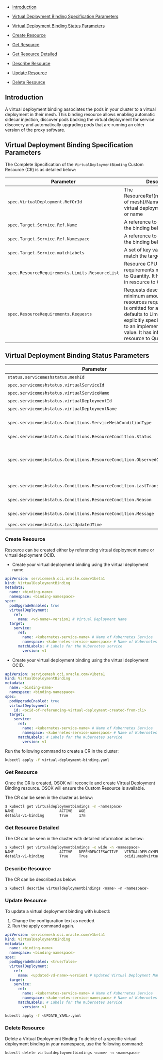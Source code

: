 - [Introduction](#introduction)

- [Virtual Deployment Binding Specification Parameters](#virtual-deployment-binding-specification-parameters)

- [Virtual Deployment Binding Status Parameters](#virtual-deployment-binding-status-parameters)

- [Create Resource](#create-resource)

- [Get Resource](#get-resource)

- [Get Resource Detailed](#get-resource-detailed)

- [Describe Resource](#describe-resource)

- [Update Resource](#update-resource)

- [Delete Resource](#delete-resource)


## Introduction
A virtual deployment binding associates the pods in your cluster to a virtual deployment in their mesh. 
This binding resource allows enabling automatic sidecar injection, discover pods backing the virtual deployment for service discovery and automatically upgrading pods that are running an older version of the proxy software.


## Virtual Deployment Binding Specification Parameters
The Complete Specification of the `VirtualDeploymentBinding` Custom Resource (CR) is as detailed below:

| Parameter                          | Description                                                         | Type   | Mandatory |
| ---------------------------------- | ------------------------------------------------------------------- | ------ | --------- |
| `spec.VirtualDeployment.RefOrId` | The ResourceRef(name,namespace of mesh)/Name  Reference to virtual deployment id by ocid or name | struct | yes       |
| `spec.Target.Service.Ref.Name` | A reference to service name the binding belongs to. | string | yes       |
| `spec.Target.Service.Ref.Namespace` | A reference to service name the binding belongs to. | string | yes       |
| `spec.Target.Service.matchLabels` | A set of key value pairs used to match the target | map[string]string | no       |
| `spec.ResourceRequirements.Limits.ResourceList` |  Resource CPU and memory requirements map of resource to Quantity. It has information in resource to Quantity format  | map[string][int] | no       |
| `spec.ResourceRequirements.Requests` |  Requests describes the minimum amount of compute resources required. If Requests is omitted for a container, it defaults to Limits if that is explicitly specified, otherwise to an implementation-defined value. It has information in resource to Quantity format | map[string][int] | no       |


## Virtual Deployment Binding Status Parameters

| Parameter                          | Description                                                         | Type   | Mandatory |
| ---------------------------------- | ------------------------------------------------------------------- | ------ | --------- |
| `status.servicemeshstatus.meshId` | The [OCID](https://docs.cloud.oracle.com/Content/General/Concepts/identifiers.htm) of Mesh resources | string | yes       |
| `spec.servicemeshstatus.virtualServiceId` | The [OCID](https://docs.cloud.oracle.com/Content/General/Concepts/identifiers.htm) of the Virtual Service resource | string | yes       |
| `spec.servicemeshstatus.virtualServiceName` | The name of the Virtual Service resource | string | yes       |
| `spec.servicemeshstatus.virtualDeploymentId` | The [OCID](https://docs.cloud.oracle.com/Content/General/Concepts/identifiers.htm) of the Virtual Deployment resource | string | yes       |
| `spec.servicemeshstatus.virtualDeploymentName` | The name of the Virtual Deployment | string | yes       |
| `spec.servicemeshstatus.Conditions.ServiceMeshConditionType` | Indicates status of the service mesh resource in the control-plane. Allowed values are [`ServiceMeshActive`, `ServiceMeshDependenciesActive`,`ServiceMeshConfigured`] | enum | yes       |
| `spec.servicemeshstatus.Conditions.ResourceCondition.Status` | status of the condition, one of True, False, Unknown. | string | yes       |
| `spec.servicemeshstatus.Conditions.ResourceCondition.ObservedGeneration` | observedGeneration represents the .metadata.generation that the condition was set based upon. For instance, if metadata.generation is currently 12, but the status.conditions[x].observedGeneration is 9, the condition is out of date with respect to the current state of the instance. | int | yes       |
| `spec.servicemeshstatus.Conditions.ResourceCondition.LastTransitionTime` | lastTransitionTime is the last time the condition transitioned from one status to another. | struct | yes       |
| `spec.servicemeshstatus.Conditions.ResourceCondition.Reason` | reason contains a programmatic identifier indicating the reason for the condition's last transition. | string | yes       |
| `spec.servicemeshstatus.Conditions.ResourceCondition.Message` | message is a human readable message indicating details about the transition. | string | yes       |
| `spec.servicemeshstatus.LastUpdatedTime` | Time when resource was last updated in operator | time.Time | no       |



### Create Resource
Resource can be created either by referencing virtual deployment name or virtual deployment OCID.

- Create your virtual deployment binding using the virtual deployment name.

```yaml
apiVersion: servicemesh.oci.oracle.com/v1beta1
kind: VirtualDeploymentBinding
metadata:
  name: <binding-name>
  namespace: <binding-namespace>
spec:
  podUpgradeEnabled: true
  virtualDeployment:
    ref:
      name: <vd-name>-version1 # Virtual Deployment Name
  target:
    service:
      ref:
        name: <kubernetes-service-name> # Name of Kubernetes Service
        namespace: <kubernetes-service-namespace> # Name of Kubernetes Service namespace
      matchLabels: # Labels for the Kubernetes service
        version: v1
```

- Create your virtual deployment binding using the virtual deployment OCID.

```yaml
apiVersion: servicemesh.oci.oracle.com/v1beta1
kind: VirtualDeploymentBinding
metadata:
  name: <binding-name>
  namespace: <binding-namespace>
spec:
  podUpgradeEnabled: true
  virtualDeployment:
    id: <ocid-of-referencing-virtual-deployment-created-from-cli>
  target:
    service:
      ref:
        name: <kubernetes-service-name> # Name of Kubernetes Service
        namespace: <kubernetes-service-namespace> # Name of Kubernetes Service namespace
      matchLabels: # Labels for the Kubernetes service
        version: v1
```

Run the following command to create a CR in the cluster:
```sh
kubectl apply -f virtual-deployment-binding.yaml
```

### Get Resource
Once the CR is created, OSOK will reconcile and create Virtual Deployment Binding resource. OSOK will ensure the Custom Resource is available.

The CR can be seen in the cluster as below:
```sh
$ kubectl get virtualdeploymentbindings -n <namespace>
NAME                     ACTIVE   AGE
details-v1-binding       True     17m
```
### Get Resource Detailed
The CR can be seen in the cluster with detailed information as below:
```sh
$ kubectl get virtualdeploymentbindings -o wide -n <namespace>
NAME                     ACTIVE   DEPENDENCIESACTIVE   VIRTUALDEPLOYMENTOCID                                                                              VIRTUALDEPLOYMENTNAME   AGE
details-v1-binding       True     True                 ocid1.meshvirtualdeployment.oc1.iad.amaaaaaazueyztqaeaaej7nkywy4fhzcem5obheerrx2vkwgobtaq3purmpq   details-v1              18m
```
### Describe Resource
The CR can be described as below:
```sh
$ kubectl describe virtualdeploymentbindings <name> -n <namespace>
```

### Update Resource

To update a virtual deployment binding with kubectl:
1. Change the configuration text as needed.
2. Run the apply command again.

```yaml
apiVersion: servicemesh.oci.oracle.com/v1beta1
kind: VirtualDeploymentBinding
metadata:
  name: <binding-name>
  namespace: <binding-namespace>
spec:
  podUpgradeEnabled: <true/false>
  virtualDeployment:
    ref:
      name: <updated-vd-name>-version1 # Updated Virtual Deployment Name
  target:
    service:
      ref:
        name: <kubernetes-service-name> # Name of Kubernetes Service
        namespace: <kubernetes-service-namespace> # Name of Kubernetes Service namespace
      matchLabels: # Labels for the Kubernetes service
        version: v1
```

```sh
kubectl apply -f <UPDATE_YAML>.yaml
```

### Delete Resource
Delete a Virtual Deployment Binding
To delete of a specific virtual deployment binding in your namespace, use the following command:
```sh
kubectl delete virtualdeploymentbindings <name> -n <namespace>
```
